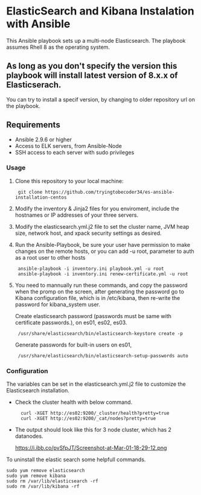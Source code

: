 # ElasticSearch and Kibana Instalation with Ansible

This Ansible playbook sets up a multi-node Elasticsearch. The playbook assumes Rhell 8 as the operating system.

## As long as you don't specify the version this playbook will install latest version of 8.x.x of Elasticserach.

You can try to install a specif version, by changing to older repository url on the playbook.

## Requirements
- Ansible 2.9.6 or higher
- Access to ELK servers, from Ansible-Node
- SSH access to each server with sudo privileges

### Usage

1. Clone this repository to your local machine:

		git clone https://github.com/tryingtobecoder34/es-ansible-installation-centos

2. Modify the inventory & Jinja2 files for you enviroment, include the hostnames or IP addresses of your three servers.

3. Modify the elasticsearch.yml.j2 file to set the cluster name, JVM heap size, network host, and xpack security settings as desired.

4. Run the Ansible-Playbook, be sure your user have permission to make changes on the remote hosts, or you can add -u root, parameter to auth as a root user to other hosts
	
		ansible-playbook -i inventory.ini playbook.yml -u root
		ansible-playbook -i inventory.ini renew-certificate.yml -u root


5. You need to mannually run these commands, and copy the password when the promp on the screen, after generating the password go to Kibana configuration file, which is in /etc/kibana, then re-write the password for kibana_system user.

	Create elasticsearch password (passwords must be same with certificate passwords.), on es01, es02, es03.
			
		/usr/share/elasticsearch/bin/elasticsearch-keystore create -p

	Generate passwords for built-in users on es01,
			
		/usr/share/elasticsearch/bin/elasticsearch-setup-passwords auto


### Configuration

The variables can be set in the elasticsearch.yml.j2 file to customize the Elasticsearch installation.


- Check the cluster health with below command.
		
		curl -XGET http://es02:9200/_cluster/health?pretty=true
		curl -XGET http://es02:9200/_cat/nodes?pretty=true


- The output should look like this for 3 node cluster, which has 2 datanodes.


	https://i.ibb.co/pvSfpJT/Screenshot-at-Mar-01-18-29-12.png



To uninstall the elastic search some helpfull commands.

	sudo yum remove elasticsearch
	sudo yum remove kibana
	sudo rm /var/lib/elasticsearch -rf
	sudo rm /var/lib/kibana -rf

